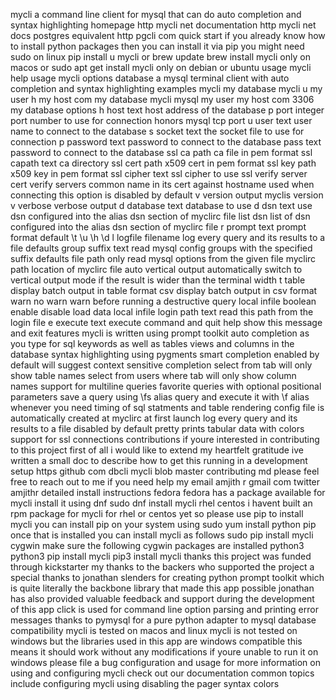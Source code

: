 mycli a command line client for mysql that can do auto completion and syntax highlighting homepage http mycli net documentation http mycli net docs postgres equivalent http pgcli com quick start if you already know how to install python packages then you can install it via pip you might need sudo on linux pip install u mycli or brew update brew install mycli only on macos or sudo apt get install mycli only on debian or ubuntu usage mycli help usage mycli options database a mysql terminal client with auto completion and syntax highlighting examples mycli my database mycli u my user h my host com my database mycli mysql my user my host com 3306 my database options h host text host address of the database p port integer port number to use for connection honors mysql tcp port u user text user name to connect to the database s socket text the socket file to use for connection p password text password to connect to the database pass text password to connect to the database ssl ca path ca file in pem format ssl capath text ca directory ssl cert path x509 cert in pem format ssl key path x509 key in pem format ssl cipher text ssl cipher to use ssl verify server cert verify servers common name in its cert against hostname used when connecting this option is disabled by default v version output myclis version v verbose verbose output d database text database to use d dsn text use dsn configured into the alias dsn section of myclirc file list dsn list of dsn configured into the alias dsn section of myclirc file r prompt text prompt format default \t \u \h \d l logfile filename log every query and its results to a file defaults group suffix text read mysql config groups with the specified suffix defaults file path only read mysql options from the given file myclirc path location of myclirc file auto vertical output automatically switch to vertical output mode if the result is wider than the terminal width t table display batch output in table format csv display batch output in csv format warn no warn warn before running a destructive query local infile boolean enable disable load data local infile login path text read this path from the login file e execute text execute command and quit help show this message and exit features mycli is written using prompt toolkit auto completion as you type for sql keywords as well as tables views and columns in the database syntax highlighting using pygments smart completion enabled by default will suggest context sensitive completion select from tab will only show table names select from users where tab will only show column names support for multiline queries favorite queries with optional positional parameters save a query using \fs alias query and execute it with \f alias whenever you need timing of sql statments and table rendering config file is automatically created at myclirc at first launch log every query and its results to a file disabled by default pretty prints tabular data with colors support for ssl connections contributions if youre interested in contributing to this project first of all i would like to extend my heartfelt gratitude ive written a small doc to describe how to get this running in a development setup https github com dbcli mycli blob master contributing md please feel free to reach out to me if you need help my email amjith r gmail com twitter amjithr detailed install instructions fedora fedora has a package available for mycli install it using dnf sudo dnf install mycli rhel centos i havent built an rpm package for mycli for rhel or centos yet so please use pip to install mycli you can install pip on your system using sudo yum install python pip once that is installed you can install mycli as follows sudo pip install mycli cygwin make sure the following cygwin packages are installed python3 python3 pip install mycli pip3 install mycli thanks this project was funded through kickstarter my thanks to the backers who supported the project a special thanks to jonathan slenders for creating python prompt toolkit which is quite literally the backbone library that made this app possible jonathan has also provided valuable feedback and support during the development of this app click is used for command line option parsing and printing error messages thanks to pymysql for a pure python adapter to mysql database compatibility mycli is tested on macos and linux mycli is not tested on windows but the libraries used in this app are windows compatible this means it should work without any modifications if youre unable to run it on windows please file a bug configuration and usage for more information on using and configuring mycli check out our documentation common topics include configuring mycli using disabling the pager syntax colors